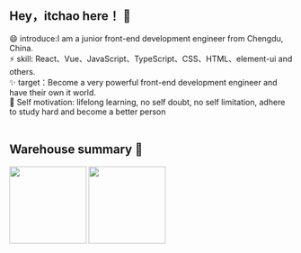 ## Hey，itchao here！ 👋

😄 introduce:I am a junior front-end development engineer from Chengdu, China.<br>
⚡ skill: React、Vue、JavaScript、TypeScript、CSS、HTML、element-ui and others.<br>
✨ target：Become a very powerful front-end development engineer and have their own it world.<br>
🏡 Self motivation: lifelong learning, no self doubt, no self limitation, adhere to study hard and become a better person<br><br>
## Warehouse summary 🌱

<img align="" height="137px" src="https://github-readme-stats.vercel.app/api?username=itchaox&hide_title=true&hide_border=true&show_icons=true&include_all_commits=true&line_height=21&bg_color=0,EC6C6C,FFD479,FFFC79,73FA79&locale=cn" />
<img align="" height="137px" src="https://github-readme-stats.vercel.app/api/top-langs/?username=itchaox&hide_title=true&hide_border=true&layout=compact&bg_color=0,73FA79,73FDFF,D783FF&theme=graywhite&locale=cn" />
